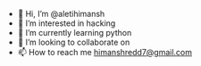 - 👋 Hi, I’m @aletihimansh
- 👀 I’m interested in hacking
- 🌱 I’m currently learning python
- 💞️ I’m looking to collaborate on 
- 📫 How to reach me himanshredd7@gmail.com

<!---
aletihimansh/aletihimansh is a ✨ special ✨ repository because its `README.md` (this file) appears on your GitHub profile.
You can click the Preview link to take a look at your changes.
--->

